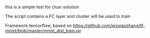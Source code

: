 this is a simple test for clusr solution

The script contains a FC layer and cluster will be used to train

Framework tensorflow, based on 
https://github.com/wsxiaozhang/tf-mnist/blob/master/mnist_dist_train.py

